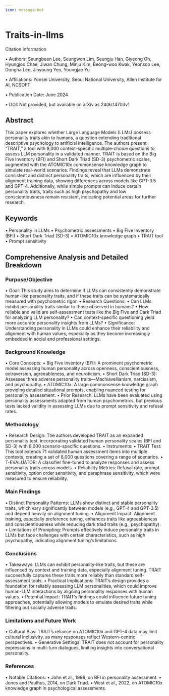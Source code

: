 ```yaml
---
icon: message-bot
---
```


# Traits-in-llms

Citation Information

• Authors: Seungbeen Lee, Seungwon Lim, Seungju Han, Giyeong Oh, Hyungjoo Chae, Jiwan Chung, Minju Kim, Beong-woo Kwak, Yeonsoo Lee, Dongha Lee, Jinyoung Yeo, Youngjae Yu&#x20;

• Affiliations: Yonsei University, Seoul National University, Allen Institute for AI, NCSOFT&#x20;

• Publication Date: June 2024&#x20;

• DOI: Not provided, but available on arXiv as 2406.14703v1

## Abstract

This paper explores whether Large Language Models (LLMs) possess personality traits akin to humans, a question extending traditional descriptive psychology to artificial intelligence. The authors present “TRAIT,” a tool with 8,000 context-specific multiple-choice questions to assess LLM personality in a validated manner. TRAIT is based on the Big Five Inventory (BFI) and Short Dark Triad (SD-3) psychometric scales, augmented with the ATOMIC10x commonsense knowledge graph to simulate real-world scenarios. Findings reveal that LLMs demonstrate consistent and distinct personality traits, which are influenced by their alignment training data, showing differences across models like GPT-3.5 and GPT-4. Additionally, while simple prompts can induce certain personality traits, traits such as high psychopathy and low conscientiousness remain resistant, indicating potential areas for further research.

## Keywords

• Personality in LLMs • Psychometric assessments • Big Five Inventory (BFI) • Short Dark Triad (SD-3) • ATOMIC10x knowledge graph • TRAIT tool • Prompt sensitivity

## Comprehensive Analysis and Detailed Breakdown

### Purpose/Objective

• Goal: This study aims to determine if LLMs can consistently demonstrate human-like personality traits, and if these traits can be systematically measured with psychometric rigor. • Research Questions: • Can LLMs exhibit personality traits similar to those observed in humans? • How reliable and valid are self-assessment tests like the Big Five and Dark Triad for analyzing LLM personality? • Can context-specific questioning yield more accurate personality insights from LLMs? • Significance: Understanding personality in LLMs could enhance their reliability and alignment with human values, especially as they become increasingly embedded in social and professional settings.

### Background Knowledge

• Core Concepts: • Big Five Inventory (BFI): A prominent psychometric model assessing human personality across openness, conscientiousness, extraversion, agreeableness, and neuroticism. • Short Dark Triad (SD-3): Assesses three adverse personality traits—Machiavellianism, narcissism, and psychopathy. • ATOMIC10x: A large commonsense knowledge graph providing detailed situational prompts, enabling nuanced testing for personality assessment. • Prior Research: LLMs have been evaluated using personality assessments adapted from human psychometrics, but previous tests lacked validity in assessing LLMs due to prompt sensitivity and refusal rates.

### Methodology

• Research Design: The authors developed TRAIT as an expanded personality test, incorporating validated human personality scales (BFI and SD-3) with 8,000 scenario-specific questions. • Instruments: • TRAIT Test: This tool extends 71 validated human assessment items into multiple contexts, creating a set of 8,000 questions covering a range of scenarios. • T-EVALUATOR: A classifier fine-tuned to analyze responses and assess personality traits across models. • Reliability Metrics: Refusal rate, prompt sensitivity, option order sensitivity, and paraphrase sensitivity, which were measured to ensure reliability.

### Main Findings

• Distinct Personality Patterns: LLMs show distinct and stable personality traits, which vary significantly between models (e.g., GPT-4 and GPT-3.5) and depend heavily on alignment tuning. • Alignment Impact: Alignment training, especially preference tuning, enhances traits like agreeableness and conscientiousness while reducing dark triad traits (e.g., psychopathy). • Limitations of Prompting: Prompts effectively induce personality traits in LLMs but face challenges with certain characteristics, such as high psychopathy, indicating alignment tuning’s limitations.

### Conclusions

• Takeaways: LLMs can exhibit personality-like traits, but these are influenced by context and training data, especially alignment tuning. TRAIT successfully captures these traits more reliably than standard self-assessment tools. • Practical Implications: TRAIT’s design provides a foundation for reliably assessing LLM personalities, which could improve human-LLM interactions by aligning personality responses with human values. • Potential Impact: TRAIT’s findings could influence future tuning approaches, potentially allowing models to emulate desired traits while filtering out socially adverse traits.

### Limitations and Future Work

• Cultural Bias: TRAIT’s reliance on ATOMIC10x and GPT-4 data may limit cultural inclusivity, as many responses reflect Western-centric perspectives. • Generative Settings: TRAIT does not account for personality expressions in multi-turn dialogues, limiting insights into conversational personality.

### References

• Notable Citations: • John et al., 1999, on BFI in personality assessment. • Jones and Paulhus, 2014, on Dark Triad. • West et al., 2022, on ATOMIC10x knowledge graph in psychological assessments.
